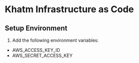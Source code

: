 # Khatm Infrastructure as Code

## Setup Environment
1. Add the following environment variables:
  - AWS_ACCESS_KEY_ID
  - AWS_SECRET_ACCESS_KEY
